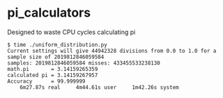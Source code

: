 # pi_calculators
Designed to waste CPU cycles calculating pi

    $ time ./uniform_distribution.py
    Current settings will give 44942328 divisions from 0.0 to 1.0 for a sample size of 2019812846059584
    samples: 2019812846059584 misses: 433455533238130
    math.pi       = 3.14159265359
    calculated pi = 3.14159267957
    Accuracy      = 99.999999
        6m27.87s real     4m44.61s user     1m42.26s system
